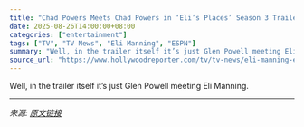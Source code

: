 ```yaml
---
title: "Chad Powers Meets Chad Powers in ‘Eli’s Places’ Season 3 Trailer (Exclusive)"
date: 2025-08-26T14:00:00+08:00
categories: ["entertainment"]
tags: ["TV", "TV News", "Eli Manning", "ESPN"]
summary: "Well, in the trailer itself it’s just Glen Powell meeting Eli Manning."
source_url: "https://www.hollywoodreporter.com/tv/tv-news/eli-manning-elis-places-season-3-trailer-exclusive-video-1236351488/"
---
```


Well, in the trailer itself it’s just Glen Powell meeting Eli Manning.

---

*来源: [原文链接](https://www.hollywoodreporter.com/tv/tv-news/eli-manning-elis-places-season-3-trailer-exclusive-video-1236351488/)*
